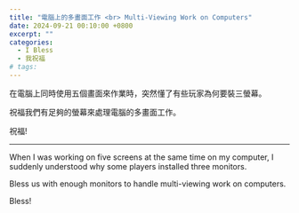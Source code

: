 ```yaml
---
title: "電腦上的多畫面工作 <br> Multi-Viewing Work on Computers"
date: 2024-09-21 00:10:00 +0800
excerpt: ""
categories:
  - I Bless
  - 我祝福
# tags:
---
```


在電腦上同時使用五個畫面來作業時，突然懂了有些玩家為何要裝三螢幕。

祝福我們有足夠的螢幕來處理電腦的多畫面工作。

祝福!

---

When I was working on five screens at the same time on my computer, I suddenly understood why some players installed three monitors.

Bless us with enough monitors to handle multi-viewing work on computers.

Bless!

<!--
FB: 

Twitter:

-->
